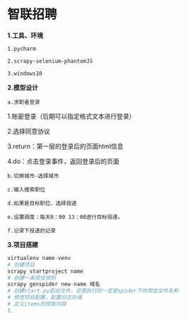 # 智联招聘

**1.工具、环境**

`1.pycharm`

`2.scrapy-selenium-phantomJS`

`3.windows10`

**2.模型设计**

`a.求职者登录`

1.账密登录（后期可以指定格式文本进行登录）

2.选择同意协议

3.return：第一层的登录后的页面html信息

4.do：点击登录事件，返回登录后的页面

`b.切换城市-选择城市`

`c.输入搜索职位`

`d.如果是目标职位，选择投递`

`e.设置调度：每天8：00 13：00进行目标投递。`

`f.记录下投递的记录`

**3.项目搭建**

```python
virtualenv name-venv
# 创建项目
scrapy startproject name
# 创建一条爬虫规则
scrapy genspider new-name 域名
# 创建start.py启动文件，这里执行的一定是spider下的爬虫文件名称
# 修改项目配置，配置日志存储
# 定义items的爬取内容
1.
```



